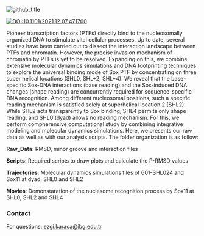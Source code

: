 ![github_title](https://user-images.githubusercontent.com/64282221/162792508-e10eada6-6a7f-4adc-bf41-3226b6720758.png)

[![DOI:10.1101/2021.12.07.471700](http://img.shields.io/badge/DOI-10.1101/2021.12.07.471700-B31B1B.svg)](https://doi.org/10.1101/2021.12.07.471700)

Pioneer transcription factors (PTFs) directly bind to the nucleosomally organized DNA to stimulate vital cellular processes. Up to date, several studies have been carried out to dissect the interaction landscape between PTFs and chromatin. However, the precise invasion mechanism of chromatin by PTFs is yet to be resolved. Expanding on this, we combine extensive molecular dynamics simulations and DNA footprinting techniques to explore the universal binding mode of Sox PTF by concentrating on three super helical locations (SHL0, SHL+2, SHL+4). We reveal that the base-specific Sox-DNA interactions (base reading) and the Sox-induced DNA changes (shape reading) are concurrently required for sequence-specific DNA recognition. Among different nucleosomal positions, such a specific reading mechanism is satisfied solely at superhelical location 2 (SHL2). While SHL2 acts transparently to Sox binding, SHL4 permits only shape reading, and SHL0 (dyad) allows no reading mechanism. For this, we perform compherensive computational study by combining integrative modeling and molecular dynamics simulations. Here, we presents our raw data as well as with our analysis scripts. The folder organization is as follow:

**Raw_Data**: RMSD, minor groove and interaction files

**Scripts**: Required scripts to draw plots and calculate the P-RMSD values

**Trajectories**: Molecular dynamics simulations files of 601-SHL024 and Sox11 at dyad, SHL0 and SHL2

**Movies**: Demonstaration of the nuclesome recognition process by Sox11 at SHL0, SHL2 and SHL4


### Contact
For questions: ezgi.karaca@ibg.edu.tr
